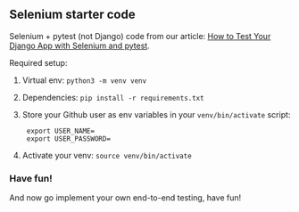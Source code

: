 ## Selenium starter code

Selenium + pytest (not Django) code from our article: [How to Test Your Django App with Selenium and pytest](https://pybit.es/selenium-pytest-and-django.html).

Required setup:

1. Virtual env: `python3 -m venv venv` 

2. Dependencies: `pip install -r requirements.txt`

3. Store your Github user as env variables in your `venv/bin/activate` script:

		export USER_NAME=
		export USER_PASSWORD=

4. Activate your venv: `source venv/bin/activate`

### Have fun!

And now go implement your own end-to-end testing, have fun!
